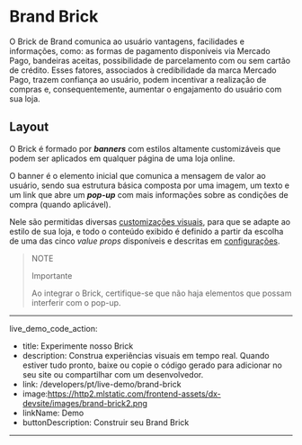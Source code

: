 # Brand Brick

O Brick de Brand comunica ao usuário vantagens, facilidades e informações, como: as formas de pagamento disponíveis via Mercado Pago, bandeiras aceitas, possibilidade de parcelamento com ou sem cartão de crédito. Esses fatores, associados à credibilidade da marca Mercado Pago, trazem confiança ao usuário, podem incentivar a realização de compras e, consequentemente, aumentar o engajamento do usuário com sua loja.

## Layout

O Brick é formado por **_banners_** com estilos altamente customizáveis que podem ser aplicados em qualquer página de uma loja online.

O banner é o elemento inicial que comunica a mensagem de valor ao usuário, sendo sua estrutura básica composta por uma imagem, um texto e um link que abre um **_pop-up_** com mais informações sobre as condições de compra (quando aplicável).  

Nele são permitidas diversas [customizações visuais](/developers/pt/docs/checkout-bricks/brand-brick/visual-customizations), para que se adapte ao estilo de sua loja, e todo o conteúdo exibido é definido a partir da escolha de uma das cinco _value props_ disponíveis e descritas em [configurações](/developers/pt/docs/checkout-bricks/brand-brick/settings/default-rendering).

> NOTE
>
> Importante
>
> Ao integrar o Brick, certifique-se que não haja elementos que possam interferir com o pop-up.

---
live_demo_code_action:
  - title: Experimente nosso Brick
  - description: Construa experiências visuais em tempo real. Quando estiver tudo pronto, baixe ou copie o código gerado para adicionar no seu site ou compartilhar com um desenvolvedor.
  - link: /developers/pt/live-demo/brand-brick
  - image:https://http2.mlstatic.com/frontend-assets/dx-devsite/images/brand-brick2.png
  - linkName: Demo
  - buttonDescription: Construir seu Brand Brick
---
